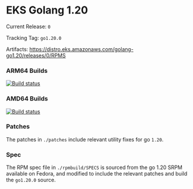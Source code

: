 # EKS Golang 1.20

Current Release: `0`

Tracking Tag: `go1.20.0`

Artifacts: https://distro.eks.amazonaws.com/golang-go1.20/releases/0/RPMS

### ARM64 Builds
[![Build status](https://prow.eks.amazonaws.com/badge.svg?jobs=golang-1.20-ARM64-PROD-tooling-postsubmit)](https://prow.eks.amazonaws.com/?repo=aws%2Feks-distro-build-tooling&type=postsubmit)

### AMD64 Builds
[![Build status](https://prow.eks.amazonaws.com/badge.svg?jobs=golang-1.20-tooling-postsubmit)](https://prow.eks.amazonaws.com/?repo=aws%2Feks-distro-build-tooling&type=postsubmit)

### Patches
The patches in `./patches` include relevant utility fixes for go `1.20`.

### Spec
The RPM spec file in `./rpmbuild/SPECS` is sourced from the go 1.20 SRPM available on Fedora, and modified to include the relevant patches and build the `go1.20.0` source.

